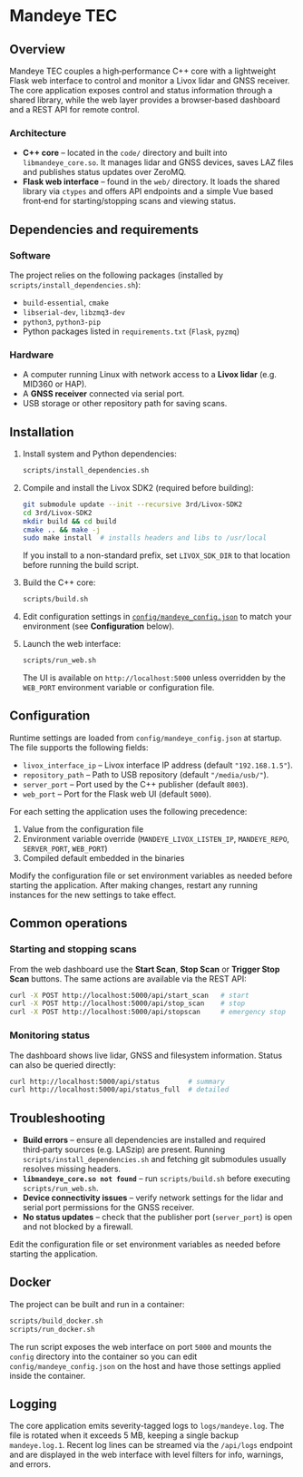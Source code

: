 # Mandeye TEC

## Overview

Mandeye TEC couples a high‑performance C++ core with a lightweight Flask
web interface to control and monitor a Livox lidar and GNSS receiver. The
core application exposes control and status information through a shared
library, while the web layer provides a browser‑based dashboard and a REST
API for remote control.

### Architecture

* **C++ core** – located in the `code/` directory and built into
  `libmandeye_core.so`. It manages lidar and GNSS devices, saves LAZ files
  and publishes status updates over ZeroMQ.
* **Flask web interface** – found in the `web/` directory. It loads the
  shared library via `ctypes` and offers API endpoints and a simple Vue
  based front‑end for starting/stopping scans and viewing status.

## Dependencies and requirements

### Software

The project relies on the following packages (installed by
`scripts/install_dependencies.sh`):

* `build-essential`, `cmake`
* `libserial-dev`, `libzmq3-dev`
* `python3`, `python3-pip`
* Python packages listed in `requirements.txt` (`Flask`, `pyzmq`)

### Hardware

* A computer running Linux with network access to a **Livox lidar**
  (e.g. MID360 or HAP).
* A **GNSS receiver** connected via serial port.
* USB storage or other repository path for saving scans.

## Installation

1. Install system and Python dependencies:

   ```bash
   scripts/install_dependencies.sh
   ```

2. Compile and install the Livox SDK2 (required before building):

   ```bash
   git submodule update --init --recursive 3rd/Livox-SDK2
   cd 3rd/Livox-SDK2
   mkdir build && cd build
   cmake .. && make -j
   sudo make install  # installs headers and libs to /usr/local
   ```

   If you install to a non-standard prefix, set `LIVOX_SDK_DIR` to that
   location before running the build script.

3. Build the C++ core:

   ```bash
   scripts/build.sh
   ```

4. Edit configuration settings in
   [`config/mandeye_config.json`](config/mandeye_config.json) to match your
   environment (see **Configuration** below).

5. Launch the web interface:

   ```bash
   scripts/run_web.sh
   ```

   The UI is available on `http://localhost:5000` unless overridden by the
   `WEB_PORT` environment variable or configuration file.

## Configuration

Runtime settings are loaded from `config/mandeye_config.json` at startup. The
file supports the following fields:

* `livox_interface_ip` – Livox interface IP address (default
  `"192.168.1.5"`).
* `repository_path` – Path to USB repository (default `"/media/usb/"`).
* `server_port` – Port used by the C++ publisher (default `8003`).
* `web_port` – Port for the Flask web UI (default `5000`).

For each setting the application uses the following precedence:

1. Value from the configuration file
2. Environment variable override (`MANDEYE_LIVOX_LISTEN_IP`,
   `MANDEYE_REPO`, `SERVER_PORT`, `WEB_PORT`)
3. Compiled default embedded in the binaries

Modify the configuration file or set environment variables as needed before
starting the application. After making changes, restart any running
instances for the new settings to take effect.

## Common operations

### Starting and stopping scans

From the web dashboard use the **Start Scan**, **Stop Scan** or
**Trigger Stop Scan** buttons. The same actions are available via the REST
API:

```bash
curl -X POST http://localhost:5000/api/start_scan   # start
curl -X POST http://localhost:5000/api/stop_scan    # stop
curl -X POST http://localhost:5000/api/stopscan     # emergency stop
```

### Monitoring status

The dashboard shows live lidar, GNSS and filesystem information. Status can
also be queried directly:

```bash
curl http://localhost:5000/api/status       # summary
curl http://localhost:5000/api/status_full  # detailed
```

## Troubleshooting

* **Build errors** – ensure all dependencies are installed and required
  third‑party sources (e.g. LASzip) are present. Running
  `scripts/install_dependencies.sh` and fetching git submodules usually
  resolves missing headers.
* **`libmandeye_core.so not found`** – run `scripts/build.sh` before
  executing `scripts/run_web.sh`.
* **Device connectivity issues** – verify network settings for the lidar
  and serial port permissions for the GNSS receiver.
* **No status updates** – check that the publisher port (`server_port`) is
  open and not blocked by a firewall.

Edit the configuration file or set environment variables as needed before
starting the application.

## Docker

The project can be built and run in a container:

```bash
scripts/build_docker.sh
scripts/run_docker.sh
```

The run script exposes the web interface on port `5000` and mounts the
`config` directory into the container so you can edit `config/mandeye_config.json`
on the host and have those settings applied inside the container.

## Logging

The core application emits severity-tagged logs to `logs/mandeye.log`. The file
is rotated when it exceeds 5&nbsp;MB, keeping a single backup `mandeye.log.1`.
Recent log lines can be streamed via the `/api/logs` endpoint and are displayed
in the web interface with level filters for info, warnings, and errors.

